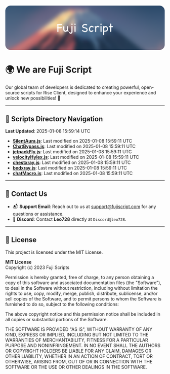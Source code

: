 ![Banner](.github/b.webp)

# 🌍 **We are Fuji Script**

Our global team of developers is dedicated to creating powerful, open-source scripts for Rise Client, designed to enhance your experience and unlock new possibilities! 🌟

---
<!-- SCRIPTS_NAVIGATION_START -->
## 📂 **Scripts Directory Navigation**

**Last Updated**: 2025-01-08 15:59:14 UTC

- **[SilentAura.js](scripts/SilentAura.js)**: Last modified on 2025-01-08 15:59:11 UTC
- **[ChatBypass.js](scripts/ChatBypass.js)**: Last modified on 2025-01-08 15:59:11 UTC
- **[jetpackFly.js](scripts/jetpackFly.js)**: Last modified on 2025-01-08 15:59:11 UTC
- **[velocityHylex.js](scripts/velocityHylex.js)**: Last modified on 2025-01-08 15:59:11 UTC
- **[chestxray.js](scripts/chestxray.js)**: Last modified on 2025-01-08 15:59:11 UTC
- **[bedxray.js](scripts/bedxray.js)**: Last modified on 2025-01-08 15:59:11 UTC
- **[chatMacro.js](scripts/chatMacro.js)**: Last modified on 2025-01-08 15:59:11 UTC

<!-- SCRIPTS_NAVIGATION_END -->

---

## 💬 **Contact Us**  
- 📬 **Support Email**: Reach out to us at [support@fujiscript.com](mailto:support@fujiscript.com) for any questions or assistance.  
- 💬 **Discord**: Contact **Leo728** directly at `Discord@leo728`.

---

## 📜 **License**

This project is licensed under the MIT License.  

**MIT License**  
Copyright (c) 2023 Fuji Scripts  

Permission is hereby granted, free of charge, to any person obtaining a copy of this software and associated documentation files (the "Software"), to deal in the Software without restriction, including without limitation the rights to use, copy, modify, merge, publish, distribute, sublicense, and/or sell copies of the Software, and to permit persons to whom the Software is furnished to do so, subject to the following conditions:  

The above copyright notice and this permission notice shall be included in all copies or substantial portions of the Software.  

THE SOFTWARE IS PROVIDED "AS IS", WITHOUT WARRANTY OF ANY KIND, EXPRESS OR IMPLIED, INCLUDING BUT NOT LIMITED TO THE WARRANTIES OF MERCHANTABILITY, FITNESS FOR A PARTICULAR PURPOSE AND NONINFRINGEMENT. IN NO EVENT SHALL THE AUTHORS OR COPYRIGHT HOLDERS BE LIABLE FOR ANY CLAIM, DAMAGES OR OTHER LIABILITY, WHETHER IN AN ACTION OF CONTRACT, TORT OR OTHERWISE, ARISING FROM, OUT OF OR IN CONNECTION WITH THE SOFTWARE OR THE USE OR OTHER DEALINGS IN THE SOFTWARE.  
